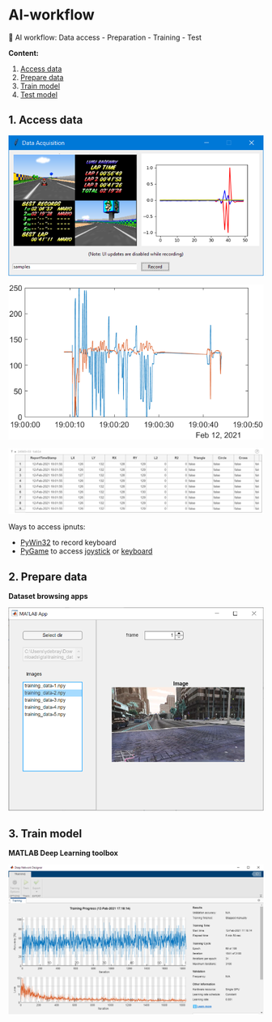 # AI-workflow
🤖 AI workflow: Data access - Preparation - Training - Test


**Content:**
1. [Access data](#access)
2. [Prepare data](#prepare)
3. [Train model](#train)
4. [Test model](#test)


## 1. <a name="access"></a>Access data

![record_samples](img/record_samples.png)

![ps4_controller_LX_LY](img/ps4_controller_LX_LY.png)

![ps4_controller_table](img/ps4_controller_table.png)

Ways to access ipnuts:

* [PyWin32](https://pypi.org/project/pywin32/) to record keyboard
* [PyGame](pygame.org) to access [joystick](https://www.pygame.org/docs/ref/joystick.html) or [keyboard](https://www.pygame.org/docs/ref/key.html)

## 2. <a name="prepare"></a>Prepare data

**Dataset browsing apps**

![matlab_app](img/matlab_desktop_app.png)


## 3. <a name="train"></a>Train model 

**MATLAB Deep Learning toolbox**

![matlab_deep_learning](img/matlab_deep_learning.png)
